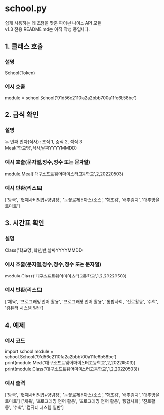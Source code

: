 # school.py
쉽게 사용하는 데 초점을 맞춘 파이썬 나이스 API 모듈</br>
v1.3 전용 README.md는 아직 작성 중입니다. 

## 1. 클래스 호출
### 설명
School(Token)
### 예시 호출
module = school.School('91d56c2110fa2a2bbb700a11fe6b58be')

## 2. 급식 확인
### 설명
두 번째 인자(식사) : 조식 1, 중식 2, 석식 3</br>
Meal('학교명',식사,날짜YYYYMMDD)
### 예시 호출(문자열,정수,정수 또는 문자열)
module.Meal('대구소프트웨어마이스터고등학교',2,20220503)
### 예시 반환(리스트)
['탕국', '헛제사비빔밥+양념장', '눈꽃로제돈까스/소스', '함초김', '배추김치', '대추방울토마토']

## 3. 시간표 확인
### 설명
Class('학교명',학년,반,날짜YYYYMMDD)
### 예시 호출(문자열,정수,정수,정수 또는 문자열)
module.Class('대구소프트웨어마이스터고등학교',1,2,20220503)
### 예시 반환(리스트)
['체육', '프로그래밍 언어 활용', '프로그래밍 언어 활용', '통합사회', '진로활동', '수학', '컴퓨터 시스템 일반']

## 4. 예제
### 예시 코드
import school
module = school.School('91d56c2110fa2a2bbb700a11fe6b58be')
print(module.Meal('대구소프트웨어마이스터고등학교',2,20220503))
print(module.Class('대구소프트웨어마이스터고등학교',1,2,20220503))
### 예시 출력
['탕국', '헛제사비빔밥+양념장', '눈꽃로제돈까스/소스', '함초김', '배추김치', '대추방울토마토']
['체육', '프로그래밍 언어 활용', '프로그래밍 언어 활용', '통합사회', '진로활동', '수학', '컴퓨터 시스템 일반']
